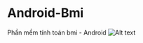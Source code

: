 # Android-Bmi
 Phần mềm tính toán bmi - Android
![Alt text](/relative/path/to/Capture+_2020-07-06-11-10-24.png?raw=true "Optional Title")
